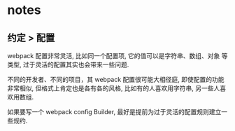 # notes


## 约定 > 配置

webpack 配置非常灵活, 比如同一个配置项, 它的值可以是字符串、数组、对象 等类型, 过于灵活的配置其实也会带来一些问题. 

不同的开发者、不同的项目，其 webpack 配置很可能大相径庭, 即使配置的功能非常相似, 但格式上肯定也是各有各的风格, 比如有的人喜欢用字符串, 另一些人喜欢用数组.

如果要写一个 webpack config Builder, 最好是提前为过于灵活的配置规则建立一些规约.

